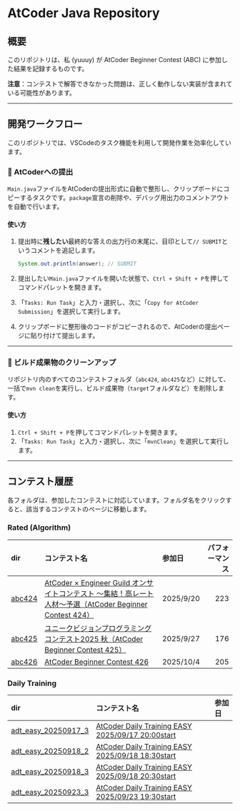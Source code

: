 # AtCoder Java Repository

## 概要

このリポジトリは、私 (yuuuy) が AtCoder Beginner Contest (ABC) に参加した結果を記録するものです。

**注意**：コンテストで解答できなかった問題は、正しく動作しない実装が含まれている可能性があります。

---

## 開発ワークフロー

このリポジトリでは、VSCodeのタスク機能を利用して開発作業を効率化しています。

### 🚀 AtCoderへの提出

`Main.java`ファイルをAtCoderの提出形式に自動で整形し、クリップボードにコピーするタスクです。`package`宣言の削除や、デバッグ用出力のコメントアウトを自動で行います。

#### 使い方

1. 提出時に**残したい**最終的な答えの出力行の末尾に、目印として`// SUBMIT`というコメントを追記します。

    ```java
    System.out.println(answer); // SUBMIT
    ```

2. 提出したい`Main.java`ファイルを開いた状態で、`Ctrl + Shift + P`を押してコマンドパレットを開きます。
3. 「`Tasks: Run Task`」と入力・選択し、次に「`Copy for AtCoder Submission`」を選択して実行します。
4. クリップボードに整形後のコードがコピーされるので、AtCoderの提出ページに貼り付けて提出します。

---

### 🧹 ビルド成果物のクリーンアップ

リポジトリ内のすべてのコンテストフォルダ（`abc424`, `abc425`など）に対して、一括で`mvn clean`を実行し、ビルド成果物（`target`フォルダなど）を削除します。

#### 使い方

1. `Ctrl + Shift + P`を押してコマンドパレットを開きます。
2. 「`Tasks: Run Task`」と入力・選択し、次に「`mvnClean`」を選択して実行します。

---

## コンテスト履歴

各フォルダは、参加したコンテストに対応しています。フォルダ名をクリックすると、該当するコンテストのページに移動します。

### Rated (Algorithm)

| dir | コンテスト名 | 参加日 | パフォーマンス |
|:---|:---|:---|---:|
| [abc424](./abc424/) | [AtCoder × Engineer Guild オンサイトコンテスト ～集結！高レート人材～予選（AtCoder Beginner Contest 424）](https://atcoder.jp/contests/abc424)| 2025/9/20 | 223 |
| [abc425](./abc425/) | [ユニークビジョンプログラミングコンテスト2025 秋（AtCoder Beginner Contest 425）](<https://atcoder.jp/contests/abc425>)| 2025/9/27 | 176 |
| [abc426](./abc426/) | [AtCoder Beginner Contest 426](https://atcoder.jp/contests/abc426)| 2025/10/4 | 205 |

### Daily Training

| dir | コンテスト名 | 参加日 |
|:---|:---|:---|
| [adt_easy_20250917_3](./adt_easy_20250917_3/) | [AtCoder Daily Training EASY 2025/09/17 20:00start](https://atcoder.jp/contests/adt_easy_20250917_3)|  |
| [adt_easy_20250918_2](./adt_easy_20250918_2/) | [AtCoder Daily Training EASY 2025/09/18 18:30start](https://atcoder.jp/contests/adt_easy_20250918_2)|  |
| [adt_easy_20250918_3](./adt_easy_20250918_3/) | [AtCoder Daily Training EASY 2025/09/18 20:30start](https://atcoder.jp/contests/adt_easy_20250918_3)|  |
| [adt_easy_20250923_3](./adt_easy_20250923_3/) | [AtCoder Daily Training EASY 2025/09/23 19:30start](https://atcoder.jp/contests/adt_easy_20250923_3)|  |
